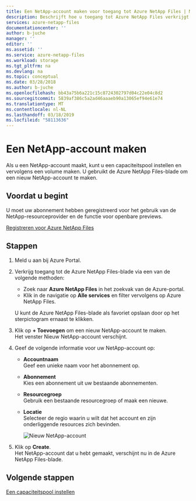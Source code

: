 ```yaml
---
title: Een NetApp-account maken voor toegang tot Azure NetApp Files | Microsoft Docs
description: Beschrijft hoe u toegang tot Azure NetApp Files verkrijgt en een NetApp-account maakt zodat u een capaciteitspool kunt instellen en een volume kunt maken.
services: azure-netapp-files
documentationcenter: ''
author: b-juche
manager: ''
editor: ''
ms.assetid: ''
ms.service: azure-netapp-files
ms.workload: storage
ms.tgt_pltfrm: na
ms.devlang: na
ms.topic: conceptual
ms.date: 03/28/2018
ms.author: b-juche
ms.openlocfilehash: bb43a75b6a221c15c8724302797d04c22e04c8d2
ms.sourcegitcommit: 5839af386c5a2ad46aaaeb90a13065ef94e61e74
ms.translationtype: MT
ms.contentlocale: nl-NL
ms.lasthandoff: 03/18/2019
ms.locfileid: "58113636"
---
```

# <a name="create-a-netapp-account"></a>Een NetApp-account maken
Als u een NetApp-account maakt, kunt u een capaciteitspool instellen en vervolgens een volume maken. U gebruikt de Azure NetApp Files-blade om een nieuw NetApp-account te maken.

## <a name="before-you-begin"></a>Voordat u begint
U moet uw abonnement hebben geregistreerd voor het gebruik van de NetApp-resourceprovider en de functie voor openbare previews.

[Registreren voor Azure NetApp Files](azure-netapp-files-register.md)

## <a name="steps"></a>Stappen 

1. Meld u aan bij Azure Portal. 
2. Verkrijg toegang tot de Azure NetApp Files-blade via een van de volgende methoden:  
   * Zoek naar **Azure NetApp Files** in het zoekvak van de Azure-portal.  
   * Klik in de navigatie op **Alle services** en filter vervolgens op Azure NetApp Files.  

   U kunt de Azure NetApp Files-blade als favoriet opslaan door op het sterpictogram ernaast te klikken. 

3. Klik op **+ Toevoegen** om een nieuw NetApp-account te maken.  
   Het venster Nieuw NetApp-account verschijnt.  

4. Geef de volgende informatie voor uw NetApp-account op: 
   * **Accountnaam**  
     Geef een unieke naam voor het abonnement op.
   * **Abonnement**  
     Kies een abonnement uit uw bestaande abonnementen.
   * **Resourcegroep**   
     Gebruik een bestaande resourcegroep of maak een nieuwe.
   * **Locatie**  
     Selecteer de regio waarin u wilt dat het account en zijn onderliggende resources zich bevinden.  

     ![Nieuw NetApp-account](../media/azure-netapp-files/azure-netapp-files-new-netapp-account.png)


5. Klik op **Create**.     
   Het NetApp-account dat u hebt gemaakt, verschijnt nu in de Azure NetApp Files-blade. 

## <a name="next-steps"></a>Volgende stappen  

[Een capaciteitspool instellen](azure-netapp-files-set-up-capacity-pool.md)

